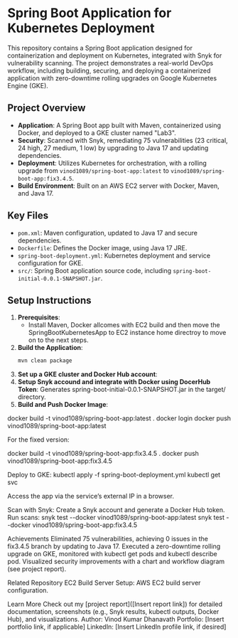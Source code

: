 # Spring Boot Application for Kubernetes Deployment

This repository contains a Spring Boot application designed for containerization and deployment on Kubernetes, integrated with Snyk for vulnerability scanning. The project demonstrates a real-world DevOps workflow, including building, securing, and deploying a containerized application with zero-downtime rolling upgrades on Google Kubernetes Engine (GKE).

## Project Overview
- **Application**: A Spring Boot app built with Maven, containerized using Docker, and deployed to a GKE cluster named "Lab3".
- **Security**: Scanned with Snyk, remediating 75 vulnerabilities (23 critical, 24 high, 27 medium, 1 low) by upgrading to Java 17 and updating dependencies.
- **Deployment**: Utilizes Kubernetes for orchestration, with a rolling upgrade from `vinod1089/spring-boot-app:latest` to `vinod1089/spring-boot-app:fix3.4.5`.
- **Build Environment**: Built on an AWS EC2 server with Docker, Maven, and Java 17.

## Key Files
- `pom.xml`: Maven configuration, updated to Java 17 and secure dependencies.
- `Dockerfile`: Defines the Docker image, using Java 17 JRE.
- `spring-boot-deployment.yml`: Kubernetes deployment and service configuration for GKE.
- `src/`: Spring Boot application source code, including `spring-boot-initial-0.0.1-SNAPSHOT.jar`.

## Setup Instructions
1. **Prerequisites**:
   - Install Maven, Docker allcomes with EC2 build and then move the SpringBootKubernetesApp to EC2 instance home directroy to move on to the next steps.
2. **Build the Application**:
   ```bash
   mvn clean package
3. **Set up a GKE cluster and Docker Hub account**:
4. **Setup Snyk accound and integrate with Docker using DocerHub Token**:
Generates spring-boot-initial-0.0.1-SNAPSHOT.jar in the target/ directory.
5. **Build and Push Docker Image**:
 
  docker build -t vinod1089/spring-boot-app:latest .
  docker login
  docker push vinod1089/spring-boot-app:latest

For the fixed version:

docker build -t vinod1089/spring-boot-app:fix3.4.5 .
docker push vinod1089/spring-boot-app:fix3.4.5

Deploy to GKE:
kubectl apply -f spring-boot-deployment.yml
kubectl get svc

Access the app via the service’s external IP in a browser.

Scan with Snyk:
Create a Snyk account and generate a Docker Hub token.
Run scans:
snyk test --docker vinod1089/spring-boot-app:latest
snyk test --docker vinod1089/spring-boot-app:fix3.4.5

Achievements
Eliminated 75 vulnerabilities, achieving 0 issues in the fix3.4.5 branch by updating to Java 17.
Executed a zero-downtime rolling upgrade on GKE, monitored with kubectl get pods and kubectl describe pod.
Visualized security improvements with a chart and workflow diagram (see project report).

Related Repository
EC2 Build Server Setup: AWS EC2 build server configuration.

Learn More
Check out my [project report]([Insert report link]) for detailed documentation, screenshots (e.g., Snyk results, kubectl outputs, Docker Hub), and visualizations.
Author: Vinod Kumar Dhanavath
Portfolio: [Insert portfolio link, if applicable]
LinkedIn: [Insert LinkedIn profile link, if desired]

